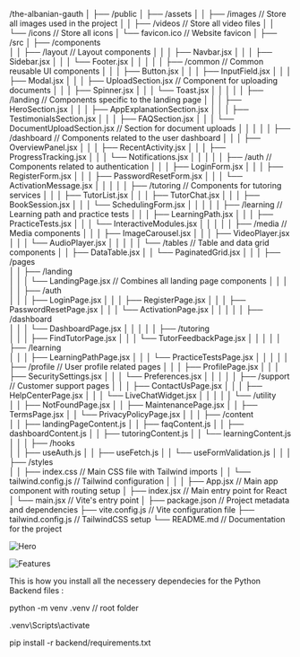 /the-albanian-gauth
│
├── /public
│   ├── /assets
│   │   ├── /images             // Store all images used in the project
│   │   ├── /videos             // Store all video files
│   │   └── /icons              // Store all icons
│   └── favicon.ico             // Website favicon
│
├── /src
│   ├── /components             
│   │   ├── /layout             // Layout components
│   │   │   ├── Navbar.jsx
│   │   │   ├── Sidebar.jsx
│   │   │   └── Footer.jsx
│   │   │
│   │   ├── /common             // Common reusable UI components
│   │   │   ├── Button.jsx
│   │   │   ├── InputField.jsx
│   │   │   ├── Modal.jsx
│   │   │   ├── UploadSection.jsx // Component for uploading documents
│   │   │   ├── Spinner.jsx
│   │   │   └── Toast.jsx
│   │   │
│   │   ├── /landing            // Components specific to the landing page
│   │   │   ├── HeroSection.jsx
│   │   │   ├── AppExplanationSection.jsx
│   │   │   ├── TestimonialsSection.jsx
│   │   │   ├── FAQSection.jsx
│   │   │   └── DocumentUploadSection.jsx // Section for document uploads
│   │   │
│   │   ├── /dashboard          // Components related to the user dashboard
│   │   │   ├── OverviewPanel.jsx
│   │   │   ├── RecentActivity.jsx
│   │   │   ├── ProgressTracking.jsx
│   │   │   └── Notifications.jsx
│   │   │
│   │   ├── /auth               // Components related to authentication
│   │   │   ├── LoginForm.jsx
│   │   │   ├── RegisterForm.jsx
│   │   │   ├── PasswordResetForm.jsx
│   │   │   └── ActivationMessage.jsx
│   │   │
│   │   ├── /tutoring           // Components for tutoring services
│   │   │   ├── TutorList.jsx
│   │   │   ├── TutorChat.jsx
│   │   │   ├── BookSession.jsx
│   │   │   └── SchedulingForm.jsx
│   │   │
│   │   ├── /learning           // Learning path and practice tests
│   │   │   ├── LearningPath.jsx
│   │   │   ├── PracticeTests.jsx
│   │   │   └── InteractiveModules.jsx
│   │   │
│   │   ├── /media              // Media components
│   │   │   ├── ImageCarousel.jsx
│   │   │   ├── VideoPlayer.jsx
│   │   │   └── AudioPlayer.jsx
│   │   │
│   │   └── /tables             // Table and data grid components
│   │       ├── DataTable.jsx
│   │       └── PaginatedGrid.jsx
│   │
│   ├── /pages                  
│   │   ├── /landing            
│   │   │   └── LandingPage.jsx // Combines all landing page components
│   │   │
│   │   ├── /auth               
│   │   │   ├── LoginPage.jsx
│   │   │   ├── RegisterPage.jsx
│   │   │   ├── PasswordResetPage.jsx
│   │   │   └── ActivationPage.jsx
│   │   │
│   │   ├── /dashboard          
│   │   │   └── DashboardPage.jsx
│   │   │
│   │   ├── /tutoring           
│   │   │   ├── FindTutorPage.jsx
│   │   │   └── TutorFeedbackPage.jsx
│   │   │
│   │   ├── /learning           
│   │   │   ├── LearningPathPage.jsx
│   │   │   └── PracticeTestsPage.jsx
│   │   │
│   │   ├── /profile            // User profile related pages
│   │   │   ├── ProfilePage.jsx
│   │   │   ├── SecuritySettings.jsx
│   │   │   └── Preferences.jsx
│   │   │
│   │   ├── /support            // Customer support pages
│   │   │   ├── ContactUsPage.jsx
│   │   │   ├── HelpCenterPage.jsx
│   │   │   └── LiveChatWidget.jsx
│   │   │
│   │   └── /utility            
│   │       ├── NotFoundPage.jsx
│   │       ├── MaintenancePage.jsx
│   │       ├── TermsPage.jsx
│   │       └── PrivacyPolicyPage.jsx
│   │
│   ├── /content                
│   │   ├── landingPageContent.js
│   │   ├── faqContent.js
│   │   ├── dashboardContent.js
│   │   ├── tutoringContent.js
│   │   └── learningContent.js
│   │
│   ├── /hooks                  
│   │   ├── useAuth.js
│   │   ├── useFetch.js
│   │   └── useFormValidation.js
│   │
│   ├── /styles                 
│   │   ├── index.css           // Main CSS file with Tailwind imports
│   │   └── tailwind.config.js  // Tailwind configuration
│   │
│   ├── App.jsx                 // Main app component with routing setup
│   ├── index.jsx               // Main entry point for React
│   └── main.jsx                // Vite's entry point
│
├── package.json                // Project metadata and dependencies
├── vite.config.js              // Vite configuration file
├── tailwind.config.js          // TailwindCSS setup
└── README.md                   // Documentation for the project



![Hero](https://github.com/user-attachments/assets/e9d15028-b5af-49cc-b42b-80cc022af8a3)


![Features](https://github.com/user-attachments/assets/c258c9b9-1f45-4479-a484-6574e245b046)



This is how you install all the necessery dependecies for the Python Backend files : 

python -m venv .venv // root folder 

.venv\Scripts\activate

pip install -r backend/requirements.txt
